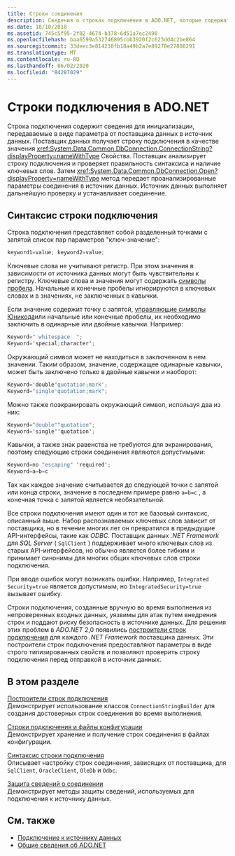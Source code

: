 ```yaml
---
title: Строки соединения
description: Сведения о строках подключения в ADO.NET, которые содержат сведения об инициализации, передаваемые в качестве параметра из поставщика данных в источник данных.
ms.date: 10/10/2018
ms.assetid: 745c5f95-2f02-4674-b378-6d51a7ec2490
ms.openlocfilehash: baa6599a532746895cbb3920f2c623dd4c2be864
ms.sourcegitcommit: 33deec3e814238fb18a49b2a7e89278e27888291
ms.translationtype: MT
ms.contentlocale: ru-RU
ms.lasthandoff: 06/02/2020
ms.locfileid: "84287029"
---
```

# <a name="connection-strings-in-adonet"></a>Строки подключения в ADO.NET

Строка подключения содержит сведения для инициализации, передаваемые в виде параметра от поставщика данных в источник данных. Поставщик данных получает строку подключения в качестве значения <xref:System.Data.Common.DbConnection.ConnectionString?displayProperty=nameWithType> Свойства. Поставщик анализирует строку подключения и проверяет правильность синтаксиса и наличие ключевых слов. Затем <xref:System.Data.Common.DbConnection.Open?displayProperty=nameWithType> метод передает проанализированные параметры соединения в источник данных. Источник данных выполняет дальнейшую проверку и устанавливает соединение.

## <a name="connection-string-syntax"></a>Синтаксис строки подключения

Строка подключения представляет собой разделенный точками с запятой список пар параметров "ключ-значение":

```csharp
keyword1=value; keyword2=value;
```

Ключевые слова не учитывают регистр. При этом значения в зависимости от источника данных могут быть чувствительны к регистру. Ключевые слова и значения могут содержать [символы пробела](https://en.wikipedia.org/wiki/Whitespace_character#Unicode). Начальные и конечные пробелы игнорируются в ключевых словах и в значениях, не заключенных в кавычки.

Если значение содержит точку с запятой, [управляющие символы Юникода](https://en.wikipedia.org/wiki/Unicode_control_characters)или начальные или конечные пробелы, их необходимо заключить в одинарные или двойные кавычки. Например:

```csharp
Keyword=" whitespace  ";
Keyword='special;character';
```

Окружающий символ может не находиться в заключенном в нем значении. Таким образом, значение, содержащее одинарные кавычки, может быть заключено только в двойные кавычки и наоборот:

```csharp
Keyword='double"quotation;mark';
Keyword="single'quotation;mark";
```

Можно также поэкранировать окружающий символ, используя два из них:

```csharp
Keyword="double""quotation";
Keyword='single''quotation';
```

Кавычки, а также знак равенства не требуются для экранирования, поэтому следующие строки соединения являются допустимыми:

```csharp
Keyword=no "escaping" 'required';
Keyword=a=b=c
```

Так как каждое значение считывается до следующей точки с запятой или конца строки, значение в последнем примере равно `a=b=c` , а конечная точка с запятой является необязательной.

Все строки подключения имеют один и тот же базовый синтаксис, описанный выше. Набор распознаваемых ключевых слов зависит от поставщика, но в течение многих лет он превратился в предыдущие API-интерфейсы, такие как *ODBC*. Поставщик данных *.NET Framework* для *SQL Server* ( `SqlClient` ) поддерживает много ключевых слов из старых API-интерфейсов, но обычно является более гибким и принимает синонимы для многих общих ключевых слов строки подключения.

При вводе ошибок могут возникать ошибки. Например, `Integrated Security=true` является допустимым, но `IntegratedSecurity=true` вызывает ошибку.

Строки подключения, созданные вручную во время выполнения из непроверенных входных данных, уязвимы для атак путем внедрения строк и поддают риску безопасность в источнике данных. Для решения этих проблем в *ADO.NET* 2,0 появились [построители строк подключения](connection-string-builders.md) для каждого *.NET Framework* поставщика данных. Эти построители строк подключения предоставляют параметры в виде строго типизированных свойств и позволяют проверить строку подключения перед отправкой в источник данных.

## <a name="in-this-section"></a>В этом разделе

[Построители строк подключения](connection-string-builders.md)\
Демонстрирует использование классов `ConnectionStringBuilder` для создания достоверных строк соединения во время выполнения.

[Строки подключения и файлы конфигурации](connection-strings-and-configuration-files.md)\
Демонстрирует хранение и получение строк соединения в файлах конфигурации.

[Синтаксис строки подключения](connection-string-syntax.md)\
Описывает настройку строк соединения, зависящих от поставщика, для `SqlClient`, `OracleClient`, `OleDb` и `Odbc`.

[Защита сведений о соединении](protecting-connection-information.md)\
Демонстрирует методы защиты сведений, используемых для подключения к источнику данных.

## <a name="see-also"></a>См. также

- [Подключение к источнику данных](/cpp/data/odbc/connecting-to-a-data-source)
- [Общие сведения об ADO.NET](ado-net-overview.md)
